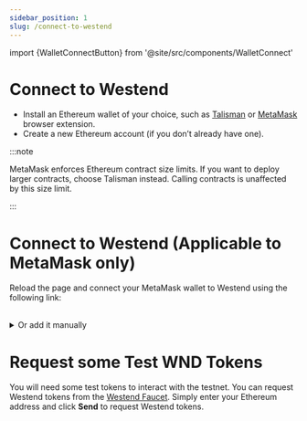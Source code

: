 ```yaml
---
sidebar_position: 1
slug: /connect-to-westend
---
```


import {WalletConnectButton} from '@site/src/components/WalletConnect'

# Connect to Westend

- Install an Ethereum wallet of your choice, such as [Talisman] or [MetaMask] browser extension.
- Create a new Ethereum account (if you don’t already have one).

:::note

MetaMask enforces Ethereum contract size limits. If you want to deploy larger contracts, choose Talisman instead. Calling contracts is unaffected by this size limit.

:::

# Connect to Westend (Applicable to MetaMask only)

Reload the page and connect your MetaMask wallet to Westend using the following link:

<WalletConnectButton />
<br />

<details>
<summary>Or add it manually</summary>
- Network name: Westend
- RPC URL URL: `https://westend-asset-hub-eth-rpc.polkadot.io`
- Chain ID: `420420421`
- Currency Symbol: `WND`
- Block Explorer URL: `https://blockscout-asset-hub.parity-chains-scw.parity.io`

For MetaMask see this guide for [manually adding a custom network][add-network] using the settings provided above.

</details>

# Request some Test WND Tokens

You will need some test tokens to interact with the testnet.
You can request Westend tokens from the [Westend Faucet](https://faucet.polkadot.io/westend).
Simply enter your Ethereum address and click **Send** to request Westend tokens.

[add-network]: https://support.metamask.io/networks-and-sidechains/managing-networks/how-to-add-a-custom-network-rpc/#adding-a-network-manually
[MetaMask]: https://support.metamask.io/getting-started/getting-started-with-metamask/#how-to-install-metamask
[Talisman]: https://talisman.xyz/download

